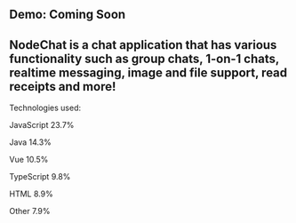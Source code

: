 
Demo: Coming Soon
----------------------------------------------------------------------------------
NodeChat is a chat application that has various functionality such as group chats,
1-on-1 chats, realtime messaging, image and file support, read receipts and more!
----------------------------------------------------------------------------------
Technologies used: 

JavaScript
23.7%
 
Java
14.3%
 
Vue
10.5%
 
TypeScript
9.8%
 
HTML
8.9%
 
Other
7.9%
